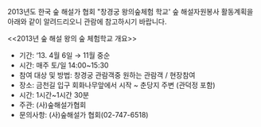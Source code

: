 2013년도 한국 숲 해설가 협회 "창경궁 왕의숲체험 학교' 숲 해설자원봉사 활동계획을 아래와 같이 알려드리오니 관람에 참고하시기 바랍니다.

<<2013년 숲 해설 왕의 숲 체험학교 개요>>
- 기간: ‘13. 4월 6일 → 11월 중순
- 시간: 매주 토/일 14:00~15:30
- 참여 대상 및 방법: 창경궁 관람객중 원하는 관람객 / 현장참여
- 장소: 금천길 입구 회화나무앞에서 시작 ~ 춘당지 주변 (관덕정 포함)
- 시간: 1시간~1시간 30분
- 주관: (사)숲해설가협회
- 문의사항: (사)숲해설가 협회(02-747-6518)